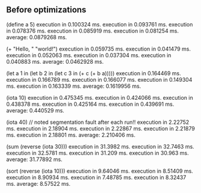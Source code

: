 
## Before optimizations ##

(define a 5)
execution in 0.100324 ms.
execution in 0.093761 ms.
execution in 0.078376 ms.
execution in 0.085919 ms.
execution in 0.081254 ms.
average: 0.0879268 ms.


(+ "Hello, " "world!")
execution in 0.059735 ms.
execution in 0.041479 ms.
execution in 0.052063 ms.
execution in 0.037304 ms.
execution in 0.040883 ms.
average: 0.0462928 ms.


(let a 1 in (let b 2 in (let c 3 in (+ c (+ b a)))))
execution in 0.164469 ms.
execution in 0.166789 ms.
execution in 0.166077 ms.
execution in 0.149304 ms.
execution in 0.163339 ms.
average: 0.1619956 ms.


(iota 10)
execution in 0.475345 ms.
execution in 0.424066 ms.
execution in 0.438378 ms.
execution in 0.425164 ms.
execution in 0.439691 ms.
average: 0.440529 ms.


(iota 40) // noted segmentation fault after each run!!
execution in 2.22752 ms.
execution in 2.18904 ms.
execution in 2.22867 ms.
execution in 2.21879 ms.
execution in 2.18801 ms.
average: 2.210406 ms.


(sum (reverse (iota 30)))
execution in 31.3982 ms.
execution in 32.7463 ms.
execution in 32.5781 ms.
execution in 31.209 ms.
execution in 30.963 ms.
average: 31.77892 ms.


(sort (reverse (iota 10)))
execution in 9.64046 ms.
execution in 8.51409 ms.
execution in 8.90934 ms.
execution in 7.48785 ms.
execution in 8.32437 ms.
average: 8.57522 ms.

